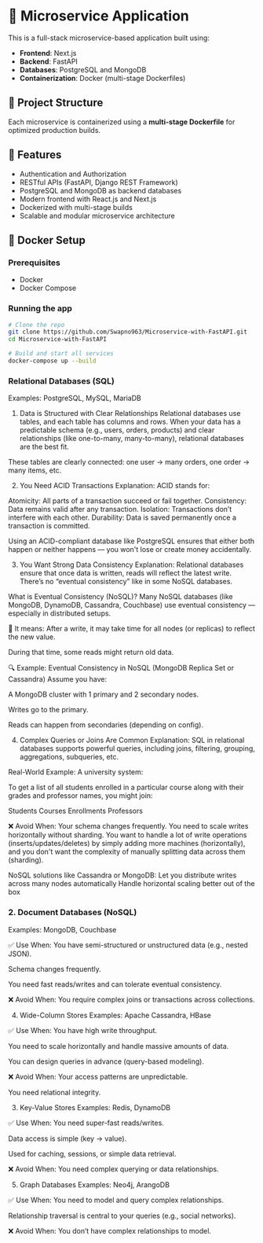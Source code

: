 # 🧩 Microservice Application

This is a full-stack microservice-based application built using:

- **Frontend**: Next.js
- **Backend**: FastAPI
- **Databases**: PostgreSQL and MongoDB
- **Containerization**: Docker (multi-stage Dockerfiles)

## 🧱 Project Structure


Each microservice is containerized using a **multi-stage Dockerfile** for optimized production builds.

## 🚀 Features

- Authentication and Authorization
- RESTful APIs (FastAPI, Django REST Framework)
- PostgreSQL and MongoDB as backend databases
- Modern frontend with React.js and Next.js
- Dockerized with multi-stage builds
- Scalable and modular microservice architecture

## 🐳 Docker Setup

### Prerequisites

- Docker
- Docker Compose

### Running the app

```bash
# Clone the repo
git clone https://github.com/Swapno963/Microservice-with-FastAPI.git
cd Microservice-with-FastAPI

# Build and start all services
docker-compose up --build
```

### Relational Databases (SQL)
Examples: PostgreSQL, MySQL, MariaDB
1. Data is Structured with Clear Relationships
Relational databases use tables, and each table has columns and rows. When your data has a predictable schema (e.g., users, orders, products) and clear relationships (like one-to-many, many-to-many), relational databases are the best fit.

These tables are clearly connected: one user → many orders, one order → many items, etc.



2. You Need ACID Transactions
Explanation:
ACID stands for:

Atomicity: All parts of a transaction succeed or fail together.
Consistency: Data remains valid after any transaction.
Isolation: Transactions don’t interfere with each other.
Durability: Data is saved permanently once a transaction is committed.

Using an ACID-compliant database like PostgreSQL ensures that either both happen or neither happens — you won't lose or create money accidentally.



3. You Want Strong Data Consistency
Explanation:
Relational databases ensure that once data is written, reads will reflect the latest write. There’s no “eventual consistency” like in some NoSQL databases.

What is Eventual Consistency (NoSQL)?
Many NoSQL databases (like MongoDB, DynamoDB, Cassandra, Couchbase) use eventual consistency — especially in distributed setups.

🧠 It means: After a write, it may take time for all nodes (or replicas) to reflect the new value.

During that time, some reads might return old data.

🔍 Example: Eventual Consistency in NoSQL (MongoDB Replica Set or Cassandra)
Assume you have:

A MongoDB cluster with 1 primary and 2 secondary nodes.

Writes go to the primary.

Reads can happen from secondaries (depending on config).




4. Complex Queries or Joins Are Common
Explanation:
SQL in relational databases supports powerful queries, including joins, filtering, grouping, aggregations, subqueries, etc.

Real-World Example:
A university system:

To get a list of all students enrolled in a particular course along with their grades and professor names, you might join:

Students
Courses
Enrollments
Professors


❌ Avoid When:
Your schema changes frequently.
You need to scale writes horizontally without sharding.
You want to handle a lot of write operations (inserts/updates/deletes) by simply adding more machines (horizontally), and you don't want the complexity of manually splitting data across them (sharding).

NoSQL solutions like Cassandra or MongoDB:
Let you distribute writes across many nodes automatically
Handle horizontal scaling better out of the box



### 2. Document Databases (NoSQL)
Examples: MongoDB, Couchbase

✅ Use When:
You have semi-structured or unstructured data (e.g., nested JSON).

Schema changes frequently.

You need fast reads/writes and can tolerate eventual consistency.

❌ Avoid When:
You require complex joins or transactions across collections.





4. Wide-Column Stores
Examples: Apache Cassandra, HBase

✅ Use When:
You have high write throughput.

You need to scale horizontally and handle massive amounts of data.

You can design queries in advance (query-based modeling).

❌ Avoid When:
Your access patterns are unpredictable.

You need relational integrity.


3. Key-Value Stores
Examples: Redis, DynamoDB

✅ Use When:
You need super-fast reads/writes.

Data access is simple (key → value).

Used for caching, sessions, or simple data retrieval.

❌ Avoid When:
You need complex querying or data relationships.




5. Graph Databases
Examples: Neo4j, ArangoDB

✅ Use When:
You need to model and query complex relationships.

Relationship traversal is central to your queries (e.g., social networks).

❌ Avoid When:
You don’t have complex relationships to model.


